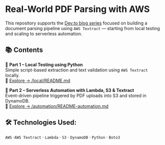 # Real-World PDF Parsing with AWS

This repository supports the [Dev.to blog series](https://dev.to/aws-builders/local-pdf-parsing-with-aws-textract-python-part-1-2iei) focused on building a document parsing pipeline using `AWS Textract` — starting from local testing and scaling to serverless automation.

## 📚 Contents

📍 **Part 1 – Local Testing using Python**  
Simple script-based extraction and text validation using `AWS Textract` locally.  
🔗 [Explore → /local/README.md](local/README.md)

📍 **Part 2 – Serverless Automation with Lambda, S3 & Textract**  
Event-driven pipeline triggered by PDF uploads into S3 and stored in DynamoDB.  
🔗 [Explore → /automation/README-automation.md](automation/README-automation.md)

## 🛠️ **Technologies Used:**

`AWS` ·`AWS Textract` · `Lambda` · `S3` · `DynamoDB` · `Python` · `Boto3`
